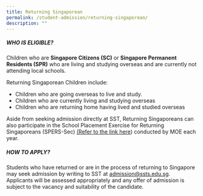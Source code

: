 ```yaml
---
title: Returning Singaporean
permalink: /student-admission/returning-singaporean/
description: ""
---
```

##### WHO IS ELIGIBLE?

Children who are **Singapore Citizens (SC)** or **Singapore Permanent Residents (SPR)** who are living and studying overseas and are currently not attending local schools.

Returning Singaporean Children include:

*   Children who are going overseas to live and study.
*   Children who are currently living and studying overseas
*   Children who are returning home having lived and studied overseas

Aside from seeking admission directly at SST, Returning Singaporeans can also participate in the School Placement Exercise for Returning Singaporeans (SPERS-Sec) [(Refer to the link here](https://www.moe.gov.sg/returning-singaporeans/secondary/spers/)) conducted by MOE each year.

##### HOW TO APPLY?

Students who have returned or are in the process of returning to Singapore may seek admission by writing to SST at [admission@ssts.edu.sg](https://www.sst.edu.sg/admission/returning-singaporeans/_wp_link_placeholder). Applicants will be assessed appropriately and any offer of admission is subject to the vacancy and suitability of the candidate.